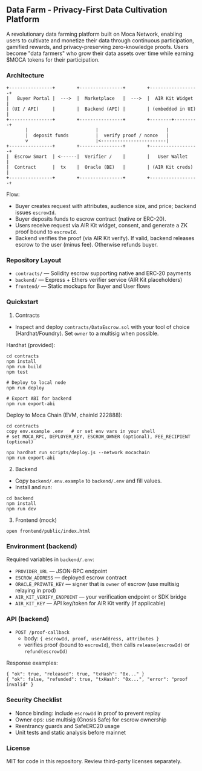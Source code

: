 ## Data Farm - Privacy-First Data Cultivation Platform

A revolutionary data farming platform built on Moca Network, enabling users to cultivate and monetize their data through continuous participation, gamified rewards, and privacy-preserving zero-knowledge proofs. Users become "data farmers" who grow their data assets over time while earning $MOCA tokens for their participation.

### Architecture
```
+----------------+        +----------------+        +------------------+
|   Buyer Portal |  --->  |  Marketplace   |  --->  |  AIR Kit Widget  |
| (UI / API)     |        |  Backend (API) |        | (embedded in UI) |
+----------------+        +----------------+        +--------+---------+
       |                         |                         |
       |  deposit funds          |  verify proof / nonce   |
       v                         |<------------------------|
+----------------+        +----------------+        +------------------+
|  Escrow Smart  | <------|  Verifier /    |        |   User Wallet    |
|  Contract      |  tx    |  Oracle (BE)   |        | (AIR Kit creds)  |
+----------------+        +----------------+        +------------------+
```

Flow:
- Buyer creates request with attributes, audience size, and price; backend issues `escrowId`.
- Buyer deposits funds to escrow contract (native or ERC-20).
- Users receive request via AIR Kit widget, consent, and generate a ZK proof bound to `escrowId`.
- Backend verifies the proof (via AIR Kit verify). If valid, backend releases escrow to the user (minus fee). Otherwise refunds buyer.

### Repository Layout
- `contracts/` — Solidity escrow supporting native and ERC‑20 payments
- `backend/` — Express + Ethers verifier service (AIR Kit placeholders)
- `frontend/` — Static mockups for Buyer and User flows

### Quickstart
1) Contracts
- Inspect and deploy `contracts/DataEscrow.sol` with your tool of choice (Hardhat/Foundry). Set `owner` to a multisig when possible.

Hardhat (provided):
```
cd contracts
npm install
npm run build
npm test

# Deploy to local node
npm run deploy

# Export ABI for backend
npm run export-abi
```

Deploy to Moca Chain (EVM, chainId 222888):
```
cd contracts
copy env.example .env   # or set env vars in your shell
# set MOCA_RPC, DEPLOYER_KEY, ESCROW_OWNER (optional), FEE_RECIPIENT (optional)

npx hardhat run scripts/deploy.js --network mocachain
npm run export-abi
```

2) Backend
- Copy `backend/.env.example` to `backend/.env` and fill values.
- Install and run:
```
cd backend
npm install
npm run dev
```

3) Frontend (mock)
```
open frontend/public/index.html
```

### Environment (backend)
Required variables in `backend/.env`:
- `PROVIDER_URL` — JSON-RPC endpoint
- `ESCROW_ADDRESS` — deployed escrow contract
- `ORACLE_PRIVATE_KEY` — signer that is `owner` of escrow (use multisig relaying in prod)
- `AIR_KIT_VERIFY_ENDPOINT` — your verification endpoint or SDK bridge
- `AIR_KIT_KEY` — API key/token for AIR Kit verify (if applicable)

### API (backend)
- `POST /proof-callback`
  - body: `{ escrowId, proof, userAddress, attributes }`
  - verifies proof (bound to `escrowId`), then calls `release(escrowId)` or `refund(escrowId)`

Response examples:
```
{ "ok": true, "released": true, "txHash": "0x..." }
{ "ok": false, "refunded": true, "txHash": "0x...", "error": "proof invalid" }
```

### Security Checklist
- Nonce binding: include `escrowId` in proof to prevent replay
- Owner ops: use multisig (Gnosis Safe) for escrow ownership
- Reentrancy guards and SafeERC20 usage
- Unit tests and static analysis before mainnet

### License
MIT for code in this repository. Review third-party licenses separately.


